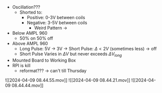 - Oscillation???
	- Shorted to:
		- Positive: 0-3V between coils
		- Negative: 3-5V between coils
			- Weird Pattern ->
- Below AMPL 960
	- 50% on 50% off
- Above AMPL 960
	- Long Pulse: 5V -> 3V -> Short Pulse:  $\Delta <2V$ (sometimes less) -> off
	- Short Pulse Varies in $\Delta V$ but never exceeds $\Delta V_{long}$
- Mounted Board to Working Box
- RPI is kill
	- reformat??? -> can't till Thursday

![[2024-04-09 08.44.55.mov]]
![[2024-04-09 08.44.21.mov]]
![[2024-04-09 08.44.44.mov]]